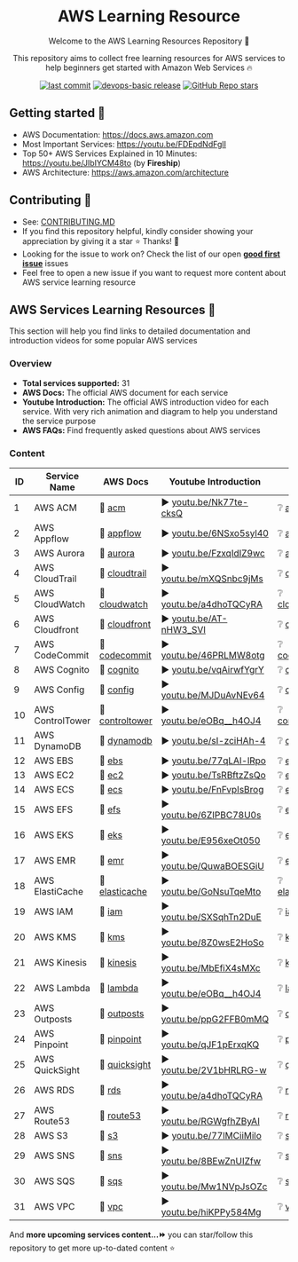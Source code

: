 <h1 align="center">AWS Learning Resource</h1>

<p align="center">Welcome to the AWS Learning Resources Repository 👋</p>
<p align="center">This repository aims to collect free learning resources for AWS services to help beginners get started with Amazon Web Services 🔥</p>

<p align="center">
<a href="https://img.shields.io/github/last-commit/tungbq/AWS-LearningResource/main"><img alt="last commit" src="https://img.shields.io/github/last-commit/tungbq/AWS-LearningResource/main" /></a>
<a href="https://github.com/tungbq/AWS-LearningResource/releases"><img alt="devops-basic release" src="https://img.shields.io/github/release/tungbq/AWS-LearningResource.svg" /></a>
<a href="https://github.com/tungbq/AWS-LearningResource/stargazers"><img alt="GitHub Repo stars" src="https://img.shields.io/github/stars/tungbq/AWS-LearningResource"/></a>

</p>

## Getting started 🚀

- AWS Documentation: https://docs.aws.amazon.com
- Most Important Services: https://youtu.be/FDEpdNdFglI
- Top 50+ AWS Services Explained in 10 Minutes: https://youtu.be/JIbIYCM48to (by **Fireship**)
- AWS Architecture: https://aws.amazon.com/architecture

## Contributing 👋

- See: [CONTRIBUTING.MD](./CONTRIBUTING.md)
- If you find this repository helpful, kindly consider showing your appreciation by giving it a star ⭐ Thanks! 💖
- Looking for the issue to work on? Check the list of our open [**good first issue**](https://github.com/tungbq/AWS-LearningResource/labels/good%20first%20issue) issues
- Feel free to open a new issue if you want to request more content about AWS service learning resource

## AWS Services Learning Resources 📘
This section will help you find links to detailed documentation and introduction videos for some popular AWS services
### Overview
- **Total services supported:** 31
- **AWS Docs:** The official AWS document for each service
- **Youtube Introduction:** The official AWS introduction video for each service. With very rich animation and diagram to help you understand the service purpose
- **AWS FAQs:** Find frequently asked questions about AWS services

### Content
| ID | Service Name | AWS Docs | Youtube Introduction | AWS FAQs |
|----|--------------|----------|---------------------|-----|
| 1 | AWS ACM | 📖 [acm](https://docs.aws.amazon.com/acm) | ▶️ [youtu.be/Nk77te-cksQ](https://youtu.be/Nk77te-cksQ) | ❔ [acm/faqs](https://aws.amazon.com/certificate-manager/faqs/)|
| 2 | AWS Appflow | 📖 [appflow](https://docs.aws.amazon.com/appflow/index.html) | ▶️ [youtu.be/6NSxo5syl40](https://youtu.be/6NSxo5syl40) | ❔ [appflow/faqs](https://aws.amazon.com/appflow/faqs/)|
| 3 | AWS Aurora | 📖 [aurora](https://docs.aws.amazon.com/AmazonRDS/latest/AuroraUserGuide) | ▶️ [youtu.be/FzxqIdIZ9wc](https://youtu.be/FzxqIdIZ9wc) | ❔ [aurora/faqs](https://aws.amazon.com/rds/aurora/faqs/)|
| 4 | AWS CloudTrail | 📖 [cloudtrail](https://docs.aws.amazon.com/cloudtrail/) | ▶️ [youtu.be/mXQSnbc9jMs](https://youtu.be/mXQSnbc9jMs) | ❔ [cloudtrail/faqs](https://aws.amazon.com/cloudtrail/faqs/)|
| 5 | AWS CloudWatch | 📖 [cloudwatch](https://docs.aws.amazon.com/cloudwatch/) | ▶️ [youtu.be/a4dhoTQCyRA](https://youtu.be/a4dhoTQCyRA) | ❔ [cloudwatch/faqs](https://aws.amazon.com/cloudwatch/faqs/)|
| 6 | AWS Cloudfront | 📖 [cloudfront](https://docs.aws.amazon.com/cloudfront) | ▶️ [youtu.be/AT-nHW3_SVI](https://youtu.be/AT-nHW3_SVI) | ❔ [cloudfront/faqs](null)|
| 7 | AWS CodeCommit | 📖 [codecommit](https://docs.aws.amazon.com/codecommit) | ▶️ [youtu.be/46PRLMW8otg](https://youtu.be/46PRLMW8otg) | ❔ [codecommit/faqs](https://aws.amazon.com/codecommit/faqs/)|
| 8 | AWS Cognito | 📖 [cognito](https://docs.aws.amazon.com/cognito/) | ▶️ [youtu.be/vqAirwfYgrY](https://youtu.be/vqAirwfYgrY) | ❔ [cognito/faqs](https://aws.amazon.com/cognito/faqs/)|
| 9 | AWS Config | 📖 [config](https://docs.aws.amazon.com/config/) | ▶️ [youtu.be/MJDuAvNEv64](https://youtu.be/MJDuAvNEv64) | ❔ [config/faqs](https://aws.amazon.com/config/faqs/)|
| 10 | AWS ControlTower  | 📖 [controltower](https://docs.aws.amazon.com/controltower) | ▶️ [youtu.be/eOBq__h4OJ4](https://youtu.be/eOBq__h4OJ4) | ❔ [controltower/faqs](https://aws.amazon.com/controltower/faqs/)|
| 11 | AWS DynamoDB | 📖 [dynamodb](https://docs.aws.amazon.com/dynamodb/) | ▶️ [youtu.be/sI-zciHAh-4](https://youtu.be/sI-zciHAh-4) | ❔ [dynamodb/faqs](https://aws.amazon.com/dynamodb/faqs/)|
| 12 | AWS EBS | 📖 [ebs](https://docs.aws.amazon.com/ebs/) | ▶️ [youtu.be/77qLAl-lRpo](https://youtu.be/77qLAl-lRpo) | ❔ [ebs/faqs](https://aws.amazon.com/ebs/faqs/)|
| 13 | AWS EC2 | 📖 [ec2](https://docs.aws.amazon.com/ec2/) | ▶️ [youtu.be/TsRBftzZsQo](https://youtu.be/TsRBftzZsQo) | ❔ [ec2/faqs](https://aws.amazon.com/ec2/faqs/)|
| 14 | AWS ECS | 📖 [ecs](https://docs.aws.amazon.com/ecs/) | ▶️ [youtu.be/FnFvpIsBrog](https://youtu.be/FnFvpIsBrog) | ❔ [ecs/faqs](https://aws.amazon.com/ecs/faqs/)|
| 15 | AWS EFS | 📖 [efs](https://docs.aws.amazon.com/efs/) | ▶️ [youtu.be/6ZIPBC78U0s](https://youtu.be/6ZIPBC78U0s) | ❔ [efs/faqs](https://aws.amazon.com/efs/faq/)|
| 16 | AWS EKS | 📖 [eks](https://docs.aws.amazon.com/eks/) | ▶️ [youtu.be/E956xeOt050](https://youtu.be/E956xeOt050) | ❔ [eks/faqs](https://aws.amazon.com/eks/faqs/)|
| 17 | AWS EMR | 📖 [emr](https://docs.aws.amazon.com/emr/) | ▶️ [youtu.be/QuwaBOESGiU](https://youtu.be/QuwaBOESGiU) | ❔ [emr/faqs](https://aws.amazon.com/emr/faqs/)|
| 18 | AWS ElastiCache | 📖 [elasticache](https://docs.aws.amazon.com/elasticache/) | ▶️ [youtu.be/GoNsuTqeMto](https://youtu.be/GoNsuTqeMto) | ❔ [elasticache/faqs](https://aws.amazon.com/elasticache/faqs/)|
| 19 | AWS IAM | 📖 [iam](https://docs.aws.amazon.com/iam/) | ▶️ [youtu.be/SXSqhTn2DuE](https://youtu.be/SXSqhTn2DuE) | ❔ [iam/faqs](https://aws.amazon.com/iam/faqs/)|
| 20 | AWS KMS | 📖 [kms](https://docs.aws.amazon.com/kms) | ▶️ [youtu.be/8Z0wsE2HoSo](https://youtu.be/8Z0wsE2HoSo) | ❔ [kms/faqs](https://aws.amazon.com/kms/faqs/)|
| 21 | AWS Kinesis | 📖 [kinesis](https://docs.aws.amazon.com/kinesis/index.html) | ▶️ [youtu.be/MbEfiX4sMXc](https://youtu.be/MbEfiX4sMXc) | ❔ [kinesis/faqs](https://aws.amazon.com/kinesis/faqs/)|
| 22 | AWS Lambda | 📖 [lambda](https://docs.aws.amazon.com/lambda/index.html) | ▶️ [youtu.be/eOBq__h4OJ4](https://youtu.be/eOBq__h4OJ4) | ❔ [lambda/faqs](https://aws.amazon.com/lambda/faqs/)|
| 23 | AWS Outposts | 📖 [outposts](https://docs.aws.amazon.com/outposts/index.html) | ▶️ [youtu.be/ppG2FFB0mMQ](https://youtu.be/ppG2FFB0mMQ) | ❔ [outposts/faqs](https://aws.amazon.com/outposts/faqs/)|
| 24 | AWS Pinpoint | 📖 [pinpoint](https://aws.amazon.com/pinpoint/) | ▶️ [youtu.be/qJF1pErxqKQ](https://youtu.be/qJF1pErxqKQ) | ❔ [pinpoint/faqs](https://aws.amazon.com/pinpoint/faqs/)|
| 25 | AWS QuickSight | 📖 [quicksight](https://docs.aws.amazon.com/quicksight/) | ▶️ [youtu.be/2V1bHRLRG-w](https://youtu.be/2V1bHRLRG-w) | ❔ [quicksight/faqs](https://aws.amazon.com/quicksight/faqs/)|
| 26 | AWS RDS | 📖 [rds](https://docs.aws.amazon.com/rds) | ▶️ [youtu.be/a4dhoTQCyRA](https://youtu.be/a4dhoTQCyRA) | ❔ [rds/faqs](https://aws.amazon.com/rds/faqs/)|
| 27 | AWS Route53 | 📖 [route53](https://docs.aws.amazon.com/route53) | ▶️ [youtu.be/RGWgfhZByAI](https://youtu.be/RGWgfhZByAI) | ❔ [route53/faqs](https://aws.amazon.com/route53/faqs/)|
| 28 | AWS S3 | 📖 [s3](https://docs.aws.amazon.com/s3) | ▶️ [youtu.be/77lMCiiMilo](https://youtu.be/77lMCiiMilo) | ❔ [s3/faqs](https://aws.amazon.com/s3/faqs/)|
| 29 | AWS SNS | 📖 [sns](https://docs.aws.amazon.com/sns/) | ▶️ [youtu.be/8BEwZnUIZfw](https://youtu.be/8BEwZnUIZfw) | ❔ [sns/faqs](https://aws.amazon.com/sns/faqs/)|
| 30 | AWS SQS | 📖 [sqs](https://docs.aws.amazon.com/sqs/) | ▶️ [youtu.be/Mw1NVpJsOZc](https://youtu.be/Mw1NVpJsOZc) | ❔ [sqs/faqs](https://aws.amazon.com/sqs/faqs/)|
| 31 | AWS VPC | 📖 [vpc](https://docs.aws.amazon.com/vpc/) | ▶️ [youtu.be/hiKPPy584Mg](https://youtu.be/hiKPPy584Mg) | ❔ [vpc/faqs](https://aws.amazon.com/vpc/faqs/)|

And **more upcoming services content...⏩** you can star/follow this repository to get more up-to-dated content ⭐
